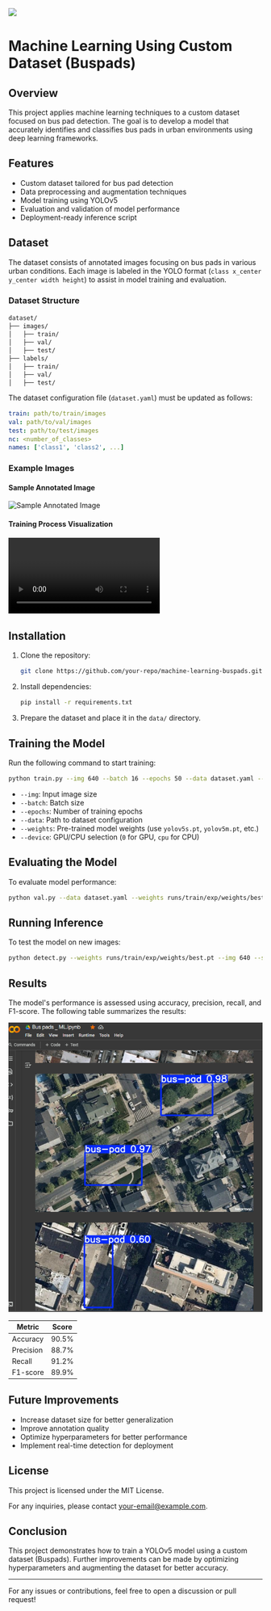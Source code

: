 ![](https://uploads-ssl.webflow.com/5f6bc60e665f54545a1e52a5/615627e5824c9c6195abfda9_computer-vision-cycle.png)

# Machine Learning Using Custom Dataset (Buspads)

## Overview
This project applies machine learning techniques to a custom dataset focused on bus pad detection. The goal is to develop a model that accurately identifies and classifies bus pads in urban environments using deep learning frameworks.

## Features
- Custom dataset tailored for bus pad detection
- Data preprocessing and augmentation techniques
- Model training using YOLOv5
- Evaluation and validation of model performance
- Deployment-ready inference script

## Dataset
The dataset consists of annotated images focusing on bus pads in various urban conditions. Each image is labeled in the YOLO format (`class x_center y_center width height`) to assist in model training and evaluation.

### Dataset Structure
```
dataset/
├── images/
│   ├── train/
│   ├── val/
│   ├── test/
├── labels/
│   ├── train/
│   ├── val/
│   ├── test/
```
The dataset configuration file (`dataset.yaml`) must be updated as follows:
```yaml
train: path/to/train/images
val: path/to/val/images
test: path/to/test/images
nc: <number_of_classes>
names: ['class1', 'class2', ...]
```

### Example Images
#### Sample Annotated Image
![Sample Annotated Image](path/to/annotated_image.jpg)

#### Training Process Visualization
![Training Model using Custom Dataset](https://github.com/MVVENTO/Machine-Learning-Buspads/blob/main/Recording%20buspad%20ML%20training.mp4)

## Installation
1. Clone the repository:
   ```bash
   git clone https://github.com/your-repo/machine-learning-buspads.git
   ```
2. Install dependencies:
   ```bash
   pip install -r requirements.txt
   ```
3. Prepare the dataset and place it in the `data/` directory.

## Training the Model
Run the following command to start training:
```bash
python train.py --img 640 --batch 16 --epochs 50 --data dataset.yaml --weights yolov5s.pt --device 0
```
- `--img`: Input image size
- `--batch`: Batch size
- `--epochs`: Number of training epochs
- `--data`: Path to dataset configuration
- `--weights`: Pre-trained model weights (use `yolov5s.pt`, `yolov5m.pt`, etc.)
- `--device`: GPU/CPU selection (`0` for GPU, `cpu` for CPU)

## Evaluating the Model
To evaluate model performance:
```bash
python val.py --data dataset.yaml --weights runs/train/exp/weights/best.pt --img 640
```

## Running Inference
To test the model on new images:
```bash
python detect.py --weights runs/train/exp/weights/best.pt --img 640 --source path/to/images
```

## Results
The model's performance is assessed using accuracy, precision, recall, and F1-score. The following table summarizes the results:

![](https://github.com/MVVENTO/Machine-Learning-Buspads/blob/main/MLresults-buspads.png)


| Metric  | Score  |
|---------|--------|
| Accuracy| 90.5%  |
| Precision | 88.7%  |
| Recall  | 91.2%  |
| F1-score | 89.9%  |

## Future Improvements
- Increase dataset size for better generalization
- Improve annotation quality
- Optimize hyperparameters for better performance
- Implement real-time detection for deployment

## License
This project is licensed under the MIT License.

For any inquiries, please contact [your-email@example.com](mailto:your-email@example.com).


## Conclusion
This project demonstrates how to train a YOLOv5 model using a custom dataset (Buspads). Further improvements can be made by optimizing hyperparameters and augmenting the dataset for better accuracy.

---
For any issues or contributions, feel free to open a discussion or pull request!

